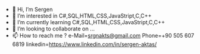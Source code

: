 - 👋 Hi, I’m Sergen
- 👀 I’m interested in C#,SQL,HTML,CSS,JavaStript,C,C++
- 🌱 I’m currently learning C#,SQL,HTML,CSS,JavaStript,C,C++
- 💞️ I’m looking to collaborate on ...
- 📫 How to reach me ?
e-Mail=srgnakts@gmail.com
Phone=+90 505 607 6819
linkedin=https://www.linkedin.com/in/sergen-aktas/

<!---
sergen/sergen is a ✨ special ✨ repository because its `README.md` (this file) appears on your GitHub profile.
You can click the Preview link to take a look at your changes.
--->
